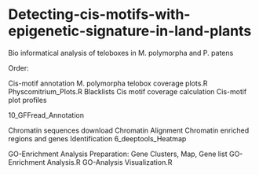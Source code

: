# Detecting-cis-motifs-with-epigenetic-signature-in-land-plants
Bio informatical analysis of teloboxes in M. polymorpha and P. patens

Order: 

Cis-motif annotation
M. polymorpha telobox coverage plots.R
Physcomitrium_Plots.R
Blacklists
Cis motif coverage calculation
Cis-motif plot profiles

10_GFFread_Annotation

Chromatin sequences download
Chromatin Alignment
Chromatin enriched regions and genes Identification
6_deeptools_Heatmap

GO-Enrichment Analysis Preparation: Gene Clusters, Map, Gene list
GO-Enrichment Analysis.R
GO-Analysis Visualization.R
